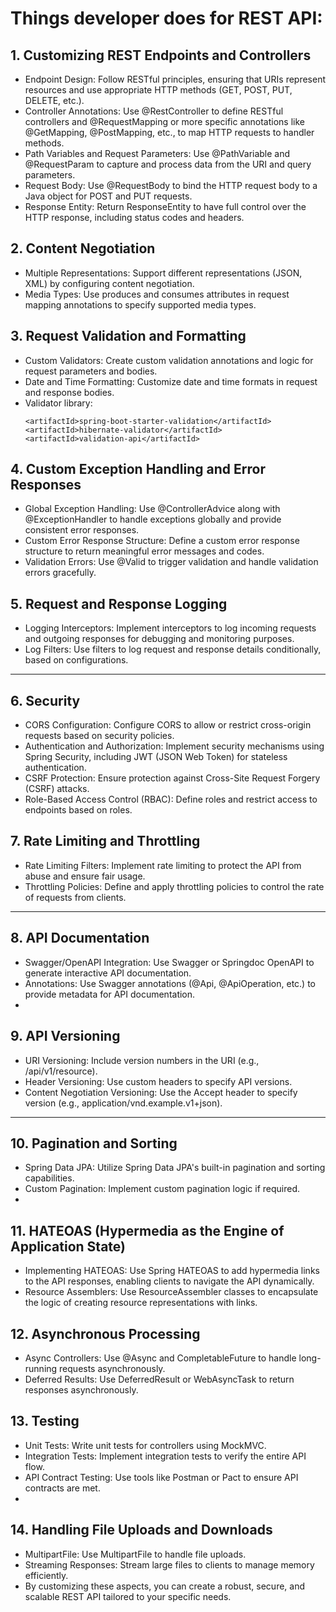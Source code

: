 # Things developer does for REST API:

## 1. Customizing REST Endpoints and Controllers
- Endpoint Design: Follow RESTful principles, ensuring that URIs represent resources and use appropriate HTTP methods (GET, POST, PUT, DELETE, etc.).
- Controller Annotations: Use @RestController to define RESTful controllers and @RequestMapping or more specific annotations like @GetMapping, @PostMapping, etc., to map HTTP requests to handler methods.
- Path Variables and Request Parameters: Use @PathVariable and @RequestParam to capture and process data from the URI and query parameters.
- Request Body: Use @RequestBody to bind the HTTP request body to a Java object for POST and PUT requests.
- Response Entity: Return ResponseEntity to have full control over the HTTP response, including status codes and headers.

## 2. Content Negotiation
- Multiple Representations: Support different representations (JSON, XML) by configuring content negotiation.
- Media Types: Use produces and consumes attributes in request mapping annotations to specify supported media types.

## 3. Request Validation and Formatting
- Custom Validators: Create custom validation annotations and logic for request parameters and bodies.
- Date and Time Formatting: Customize date and time formats in request and response bodies.
- Validator library:
    ```
  <artifactId>spring-boot-starter-validation</artifactId>
  <artifactId>hibernate-validator</artifactId>
  <artifactId>validation-api</artifactId>
  ```

## 4. Custom Exception Handling and Error Responses
- Global Exception Handling: Use @ControllerAdvice along with @ExceptionHandler to handle exceptions globally and provide consistent error responses.
- Custom Error Response Structure: Define a custom error response structure to return meaningful error messages and codes.
- Validation Errors: Use @Valid to trigger validation and handle validation errors gracefully.

## 5. Request and Response Logging
- Logging Interceptors: Implement interceptors to log incoming requests and outgoing responses for debugging and monitoring purposes.
- Log Filters: Use filters to log request and response details conditionally, based on configurations.

---

## 6. Security
- CORS Configuration: Configure CORS to allow or restrict cross-origin requests based on security policies.
- Authentication and Authorization: Implement security mechanisms using Spring Security, including JWT (JSON Web Token) for stateless authentication.
- CSRF Protection: Ensure protection against Cross-Site Request Forgery (CSRF) attacks.
- Role-Based Access Control (RBAC): Define roles and restrict access to endpoints based on roles.

## 7. Rate Limiting and Throttling
- Rate Limiting Filters: Implement rate limiting to protect the API from abuse and ensure fair usage.
- Throttling Policies: Define and apply throttling policies to control the rate of requests from clients.

--- 

## 8. API Documentation
- Swagger/OpenAPI Integration: Use Swagger or Springdoc OpenAPI to generate interactive API documentation.
- Annotations: Use Swagger annotations (@Api, @ApiOperation, etc.) to provide metadata for API documentation.
- 
## 9. API Versioning
- URI Versioning: Include version numbers in the URI (e.g., /api/v1/resource).
- Header Versioning: Use custom headers to specify API versions.
- Content Negotiation Versioning: Use the Accept header to specify version (e.g., application/vnd.example.v1+json).

--- 

## 10. Pagination and Sorting
- Spring Data JPA: Utilize Spring Data JPA's built-in pagination and sorting capabilities.
- Custom Pagination: Implement custom pagination logic if required.
-
## 11. HATEOAS (Hypermedia as the Engine of Application State)
- Implementing HATEOAS: Use Spring HATEOAS to add hypermedia links to the API responses, enabling clients to navigate the API dynamically.
- Resource Assemblers: Use ResourceAssembler classes to encapsulate the logic of creating resource representations with links.

## 12. Asynchronous Processing
- Async Controllers: Use @Async and CompletableFuture to handle long-running requests asynchronously.
- Deferred Results: Use DeferredResult or WebAsyncTask to return responses asynchronously.

## 13. Testing
- Unit Tests: Write unit tests for controllers using MockMVC.
- Integration Tests: Implement integration tests to verify the entire API flow.
- API Contract Testing: Use tools like Postman or Pact to ensure API contracts are met.
- 
## 14. Handling File Uploads and Downloads
- MultipartFile: Use MultipartFile to handle file uploads.
- Streaming Responses: Stream large files to clients to manage memory efficiently.
- By customizing these aspects, you can create a robust, secure, and scalable REST API tailored to your specific needs.
